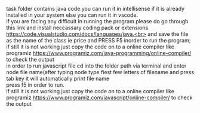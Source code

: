 task folder contains java code.you can run it in intellisense if it is already installed in your system else you can run it in vscode.<br>
if you are facing any difficult in running the program please do go through this link and install neccassary coding pack or extensions https://code.visualstudio.com/docs/languages/java.<br>
and save the file as the name of the class ie price and PRESS F5 inorder to run the program;
<br>if still it is not working just copy the code on to a online compiler like programiz https://www.programiz.com/java-programming/online-compiler/ to check the output
<br>in order to run javascript file cd into the folder path via terminal and enter node file name(after typing node type fiest few letters of filename and press tab key it will automatically print file name
<br>
press f5 in order to run.
<br>if still it is not working just copy the code on to a online compiler like programiz https://www.programiz.com/javascript/online-compiler/ to check the output
